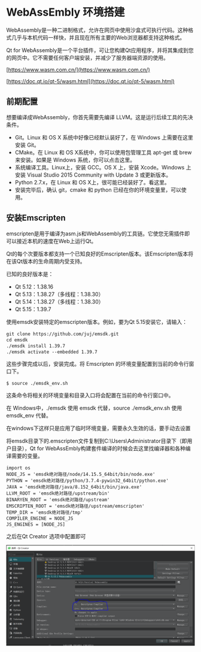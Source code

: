 # WebAssEmbly 环境搭建

WebAssembly是一种二进制格式，允许在网页中使用沙盒式可执行代码。这种格式几乎与本机代码一样快，并且现在所有主要的Web浏览器都支持这种格式。

Qt for WebAssembly是一个平台插件，可让您构建Qt应用程序，并将其集成到您的网页中。它不需要任何客户端安装，并减少了服务器端资源的使用。

[https://www.wasm.com.cn/](https://www.wasm.com.cn/)

[https://doc.qt.io/qt-5/wasm.html](https://doc.qt.io/qt-5/wasm.html)

## 前期配置

想要编译成WebAssembly，你首先需要先编译 LLVM。这是运行后续工具的先决条件。

* Git。Linux 和 OS X 系统中好像已经默认装好了，在 Windows 上需要在这里安装 Git。
* CMake。在 Linux 和 OS X系统中，你可以使用包管理工具 apt-get 或 brew 来安装。如果是 Windows 系统，你可以点击这里。
* 系统编译工具。Linux上，安装 GCC。OS X 上，安装 Xcode。Windows 上安装 Visual Studio 2015 Community with Update 3 或更新版本。
* Python 2.7.x，在 Linux 和 OS X上，很可能已经装好了。看这里。
* 安装完毕后，确认 git，cmake 和 python 已经在你的环境变量里，可以使用。

## 安装Emscripten

emscripten是用于编译为asm.js和WebAssembly的工具链。它使您无需插件即可以接近本机的速度在Web上运行Qt。

Qt的每个次要版本都支持一个已知良好的Emscripten版本。该Emscripten版本将在该Qt版本的生命周期内受支持。



已知的良好版本是：
* Qt 5.12：1.38.16
* Qt 5.13：1.38.27（多线程：1.38.30）
* Qt 5.14：1.38.27（多线程：1.38.30）
* Qt 5.15：1.39.7

使用emsdk安装特定的emscripten版本。例如，要为Qt 5.15安装它，请输入：

```
git clone https://github.com/juj/emsdk.git
cd emsdk
./emsdk install 1.39.7
./emsdk activate --embedded 1.39.7
```

这些步骤完成以后，安装完成。将 Emscripten 的环境变量配置到当前的命令行窗口下。

```
$ source ./emsdk_env.sh
```

这条命令将相关的环境变量和目录入口将会配置在当前的命令行窗口中。

在 Windows中，./emsdk 使用 emsdk 代替，source ./emsdk_env.sh 使用 emsdk_env 代替。

在windows下这样只是应用了临时环境变量，需要永久生效的话，要手动去设置

将emsdk目录下的.emscripten文件复制到C:\Users\Administrator目录下（即用户目录），Qt for WebAssEmbly构建套件编译的时候会去这里找编译器和各种编译需要的变量。

```
import os
NODE_JS = 'emsdk绝对路径/node/14.15.5_64bit/bin/node.exe'
PYTHON = 'emsdk绝对路径/python/3.7.4-pywin32_64bit/python.exe'
JAVA = 'emsdk绝对路径/java/8.152_64bit/bin/java.exe'
LLVM_ROOT = 'emsdk绝对路径/upstream/bin'
BINARYEN_ROOT = 'emsdk绝对路径/upstream'
EMSCRIPTEN_ROOT = 'emsdk绝对路径/upstream/emscripten'
TEMP_DIR = 'emsdk绝对路径/tmp'
COMPILER_ENGINE = NODE_JS
JS_ENGINES = [NODE_JS]
```

之后在Qt Creator 选项中配置即可

![webassembly_doc](../../resource/Qt进阶之路/webassembly_doc.png)
